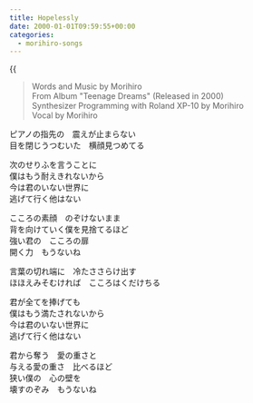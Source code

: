 ```yaml
---
title: Hopelessly
date: 2000-01-01T09:59:55+00:00
categories:
  - morihiro-songs
---
```



<!--more-->

{{<audio hopelessly>}}

> Words and Music by Morihiro  
> From Album "Teenage Dreams" (Released in 2000)  
> Synthesizer Programming with Roland XP-10 by Morihiro  
> Vocal by Morihiro

ピアノの指先の　震えが止まらない  
目を閉じうつむいた　横顔見つめてる

次のせりふを言うことに  
僕はもう耐えきれないから  
今は君のいない世界に  
逃げて行く他はない

こころの素顔　のぞけないまま  
背を向けていく僕を見捨てるほど  
強い君の　こころの扉  
開く力　もうないね

言葉の切れ端に　冷たささらけ出す  
ほほえみそむければ　こころはくだけちる

君が全てを捧げても  
僕はもう満たされないから  
今は君のいない世界に  
逃げて行く他はない

君から奪う　愛の重さと  
与える愛の重さ　比べるほど  
狭い僕の　心の壁を  
壊すのぞみ　もうないね